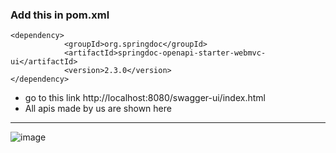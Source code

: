 
### Add this in pom.xml

    <dependency>
    			<groupId>org.springdoc</groupId>
    			<artifactId>springdoc-openapi-starter-webmvc-ui</artifactId>
    			<version>2.3.0</version>
    </dependency>

+ go to this link http://localhost:8080/swagger-ui/index.html
+ All apis made by us are shown here
<hr>


![image](https://github.com/user-attachments/assets/fccf649f-8872-4e46-9990-a85ab8fbc628)
